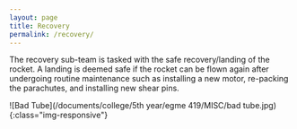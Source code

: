 ```yaml
---
layout: page
title: Recovery
permalink: /recovery/
---
```


The recovery sub-team is tasked with the safe recovery/landing of the rocket. A landing is deemed safe if the rocket can be flown again after undergoing routine maintenance such as installing a new motor, re-packing the parachutes, and installing new shear pins.

![Bad Tube](/documents/college/5th year/egme 419/MISC/bad tube.jpg){:class="img-responsive"}
